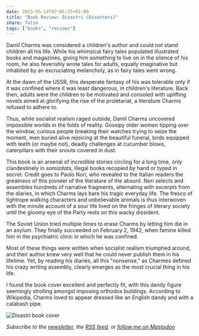```yaml
---
date: 2023-05-14T07:05:25+01:00
title: "Book Review: Disastri (Disasters)"
share: false
tags: ["books", "reviews"]
---
```

Daniil Charms was considered a children's author and could not stand children all his life. While his whimsical fairy
tales populated illustrated books and magazines, giving him something to live on in the silence of his room, he also
feverishly wrote tales for adults, equally imaginative but inhabited by an excruciating melancholy, as in fairy tales went
wrong. 

At the dawn of the USSR, this desperate fantasy of his was tolerable only if it was confined where it was least
dangerous, in children's literature. Back then, adults were the children to be motivated and consoled with uplifting
novels aimed at glorifying the rise of the proletariat, a literature Charms refused to adhere to.

Thus, while socialist realism raged outside, Daniil Charms uncovered impossible worlds in the folds of reality. Gossipy
older women tipping over the window, curious people breaking their watches trying to seize the moment, men buried alive
rejoicing at the beautiful funeral, birds equipped with teeth (or maybe not), deadly challenges at cucumber blows,
caterpillars with their snouts covered in dust. 

This book is an arsenal of incredible stories circling for a long time, only clandestinely in *samizdats*, illegal books
recopied by hand or typed in secret. Credit goes to Paolo Nori, who revealed to the Italian readers the greatness of
this pioneer of the literature of the absurd. Nori selects and assembles hundreds of narrative fragments, alternating
with excerpts from the diaries, in which Charms lays bare his tragic everyday life. The fresco of tightrope walking
characters and unbelievable animals is thus interwoven with the minute account of a sour life lived on the fringes of
literary society until the gloomy eye of the Party rests on this wacky dissident. 

The Soviet Union tried multiple times to erase Charms by letting him die in an asylum. They finally succeeded on
February 2, 1942, when famine killed him in the psychiatric clinic in which he was confined.

Most of these things were written when socialist realism triumphed around, and their author knew very well that he could
never publish them in his lifetime. Yet, by reading his diaries, all this "nonsense," as Charmes defined his crazy
writing assembly, clearly emerges as the most crucial thing in his life.

I found the book cover excellent and perfectly fit, with this dandy figure seemingly strolling amongst imposing orthodox
buildings. According to Wikipedia, Charms loved to appear dressed like an English dandy and with a calabash pipe.

![Disastri book cover](/images/disastri-book-cover.jpg)

*Subscribe to the [newsletter][nl], the [RSS feed][rss], or [follow me on Mastodon][m]*

 [rss]: https://nicolaiarocci.com/index.xml
 [m]: https://fosstodon.org/@nicola
 [nl]: https://nicolaiarocci.substack.com
